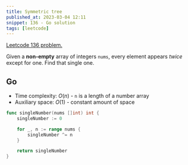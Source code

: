 ```yaml
---
title: Symmetric tree
published_at: 2023-03-04 12:11
snippet: 136 - Go solution
tags: [leetcode]
---
```


[Leetcode 136 problem.](https://leetcode.com/problems/single-number/)

Given a **non-empty** array of integers `nums`, every element appears _twice_ except for one. Find that single one.

## Go

- Time complexity: $O(n)$ - `n` is a length of a number array
- Auxiliary space: $O(1)$ - constant amount of space

```go
func singleNumber(nums []int) int {
	singleNumber := 0

	for _, n := range nums {
		singleNumber ^= n
	}

	return singleNumber
}
```